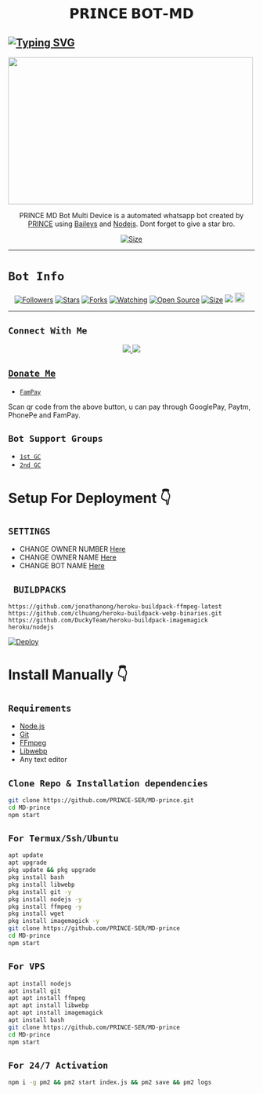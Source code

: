 <h1 align="center">𝗣𝗥𝗜𝗡𝗖𝗘 𝗕𝗢𝗧-𝗠𝗗<br></h1>
<p align="center">
  
## [![Typing SVG](https://readme-typing-svg.herokuapp.com?font=Rockstar-ExtraBold&color=F33A6A&lines=𝙒𝙀𝙇𝘾𝙊𝙈𝙀+𝙏𝙊+𝗣𝗥𝗜𝗡𝗖𝗘+𝗦𝗘𝗥+𝗠𝗗+𝘽𝙊𝙏+𝙍𝙀𝗣𝗢𝗣𝗘𝗗.;𝘾𝙍𝙀𝘼𝙏𝙀𝘿+𝘽𝙔+𝗣𝗥𝗜𝗡𝗖𝗘+𝗦𝗘𝗥;𝙏𝙃𝙄𝙎+𝙄𝙎+𝘼+𝗦𝗣𝗔𝗖𝗜𝗟𝗜𝗖𝗘𝗗+𝘽𝙊𝙏;𝙒𝙄𝙏𝙃+𝙈𝙊𝙍𝙀+𝙁𝙀𝘼𝙏𝙐𝙍𝙀𝙎;𝙏𝙃𝘼𝙉𝙆𝙎+𝙁𝙊𝙍+𝙑𝙄𝙎𝙄𝙏𝙄𝙉𝙂+𝙊𝙐𝙍+𝙂𝙄𝙏)](https://git.io/typing-svg)

 </a>
</p>

<img src="https://i.imgur.com/7PdGMnb.png" width="500" height="300" />
</p>

<p align="center">
PRINCE MD Bot Multi Device is a automated whatsapp bot created by <a href="https://github.com/PRINCE-SER" target="_blank">PRINCE</a> using <a href="https://github.com/adiwajshing/Baileys" target="_blank">Baileys</a> and <a href="https://github.com/nodejs" target="_blank">Nodejs</a>. Dont forget to give a star bro.
</p>

<p align="center">
<a href="https://youtu.be/imFIX-Wrt3s"><img title="Size" src="https://img.shields.io/badge/Tutorial-Video-green"></a>
</p>

------

# ```Bot Info```
<p align="center">
<a href="https://github.com/PRINCE-SER/followers"><img title="Followers" src="https://img.shields.io/github/followers/PRINCE-SER?color=red&style=flat-square"></a>
<a href="https://github.com/PRINCE-SER/MD-prince/stargazers/"><img title="Stars" src="https://img.shields.io/github/stars/PRINCE-SER/MD-prince?color=blue&style=flat-square"></a>
<a href="https://github.com/PRINCE-SER/MD-prince/network/members"><img title="Forks" src="https://img.shields.io/github/forks/PRINCE-SER/MD-prince?color=red&style=flat-square"></a>
<a href="https://github.com/PRINCE-SER/MD-prince/watchers"><img title="Watching" src="https://img.shields.io/github/watchers/PRINCE-SER/MD-prince?label=Watchers&color=blue&style=flat-square"></a>
<a href="https://github.com/PRINCE-SER/MD-prince"><img title="Open Source" src="https://img.shields.io/badge/Author-prince%20Bot%20Inc.-red?v=103"></a>
<a href="https://github.com/PRINCE-SER/MD-prince/"><img title="Size" src="https://img.shields.io/github/repo-size/PRINCE-SER/MD-prince?style=flat-square&color=green"></a>
<a href="https://hits.seeyoufarm.com"><img src="https://hits.seeyoufarm.com/api/count/incr/badge.svg?url=https%3A%2F%2Fgithub.com%2FPRINCE-SER%2FMD-prince&count_bg=%2379C83D&title_bg=%23555555&icon=probot.svg&icon_color=%2300FF6D&title=hits&edge_flat=false"/></a>
<a href="https://github.com/PRINCE-SER/MD-prince/graphs/commit-activity"><img height="20" src="https://img.shields.io/badge/Maintained%3F-yes-green.svg"></a>&nbsp;&nbsp;
</p>
<p align='center'>
    </p>

-------

## ```Connect With Me```
<p align="center">
<a href="https://wa.me/918590565968"><img src="https://img.shields.io/badge/Contact Xeon-25D366?style=for-the-badge&logo=whatsapp&logoColor=white" />
<a href="https://chat.whatsapp.com/H1eWblY8BhdCML6xfIwonT"><img src="https://img.shields.io/badge/Join Official GC-25D366?style=for-the-badge&logo=whatsapp&logoColor=white" />

</p>

## ```Donate Me```

- [`FamPay`](https://telegra.ph/file/69933531032d509ff9e54.jpg)

<p align="left">
Scan qr code from the above button, u can pay through GooglePay, Paytm, PhonePe and FamPay.
</p>

## ```Bot Support Groups```

- [`1st GC`](https://chat.whatsapp.com/H1eWblY8BhdCML6xfIwonT)
- [`2nd GC`](https://chat.whatsapp.com/H1eWblY8BhdCML6xfIwonT)

# Setup For Deployment 👇

## `SETTINGS`

- CHANGE OWNER NUMBER [Here](https://github.com/PRINCE-SER/MD-prince/blob/master/config/config.json#L25)
- CHANGE OWNER NAME [Here](https://github.com/PRINCE-SER/MD-prince/blob/master/config/config.json#L30)
- CHANGE BOT NAME [Here](https://github.com/PRINCE-SER/MD-prince/blob/master/config/config.json#L29)

## ` BUILDPACKS`

```
https://github.com/jonathanong/heroku-buildpack-ffmpeg-latest
https://github.com/clhuang/heroku-buildpack-webp-binaries.git
https://github.com/DuckyTeam/heroku-buildpack-imagemagick
heroku/nodejs
```

[![Deploy](https://www.herokucdn.com/deploy/button.svg)](https://heroku.com/deploy?template=https://github.com/PRINCE-SER/MD-prince/)

# Install Manually 👇
## `Requirements`
* [Node.js](https://nodejs.org/en/)
* [Git](https://git-scm.com/downloads)
* [FFmpeg](https://github.com/BtbN/FFmpeg-Builds/releases/download/autobuild-2020-12-08-13-03/ffmpeg-n4.3.1-26-gca55240b8c-win64-gpl-4.3.zip)
* [Libwebp](https://developers.google.com/speed/webp/download)
* Any text editor
## `Clone Repo & Installation dependencies`
```bash
git clone https://github.com/PRINCE-SER/MD-prince.git
cd MD-prince
npm start
```
## `For Termux/Ssh/Ubuntu`
```bash
apt update
apt upgrade
pkg update && pkg upgrade
pkg install bash
pkg install libwebp
pkg install git -y
pkg install nodejs -y 
pkg install ffmpeg -y
pkg install wget
pkg install imagemagick -y
git clone https://github.com/PRINCE-SER/MD-prince
cd MD-prince
npm start
```
## `For VPS`
```bash
apt install nodejs 
apt install git 
apt apt install ffmpeg 
apt apt install libwebp 
apt apt install imagemagick
apt install bash
git clone https://github.com/PRINCE-SER/MD-prince
cd MD-prince
npm start
```
## `For 24/7 Activation`
```bash
npm i -g pm2 && pm2 start index.js && pm2 save && pm2 logs
```
